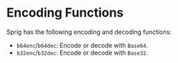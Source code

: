 # Encoding Functions

Sprig has the following encoding and decoding functions:

- `b64enc`/`b64dec`: Encode or decode with `Base64`.
- `b32enc`/`b32dec`: Encode or decode with `Base32`.

